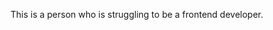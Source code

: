 This is a person who is struggling to be a frontend developer.
<!---
LinTingduo/LinTingduo is a ✨ special ✨ repository because its `README.md` (this file) appears on your GitHub profile.
You can click the Preview link to take a look at your changes.
--->
